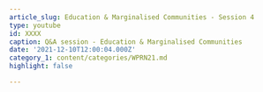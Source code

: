 ```yaml
---
article_slug: Education & Marginalised Communities - Session 4
type: youtube
id: XXXX
caption: Q&A session - Education & Marginalised Communities
date: '2021-12-10T12:00:04.000Z'
category_1: content/categories/WPRN21.md
highlight: false

---
```

